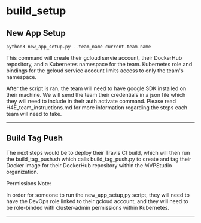# build_setup

New App Setup   
-
```
python3 new_app_setup.py --team_name current-team-name
```

This command will create their gcloud servie account, their DockerHub repository, and a Kubernetes namespace for the team. Kubernetes role and bindings for the gcloud service account limits access to only the team's namespace.

After the script is ran, the team will need to have google SDK installed on their machine. We will send the team their credentials in a json file which they will need to include in their auth activate command. Please read H4E_team_instructions.md for more information regarding the steps each team will need to take.

---
Build Tag Push 
-
The next steps would be to deploy their Travis CI build, which will then run the build_tag_push.sh which calls build_tag_push.py to create and tag their Docker image for their DockerHub repository within the MVPStudio organization.

Permissions Note:

In order for someone to run the new_app_setup,py script, they will need to have the DevOps role linked to their gcloud account, and they will need to be role-binded with cluster-admin permissions within Kubernetes. 

---
